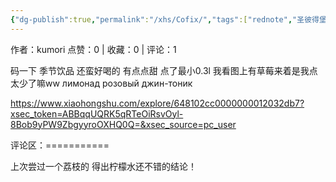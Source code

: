 ```yaml
---
{"dg-publish":true,"permalink":"/xhs/Cofix/","tags":["rednote","圣彼得堡"],"created":"2025-03-17T22:15:24.148+08:00","updated":"2025-03-17T22:18:02.728+08:00"}
---
```


作者：kumori
点赞：0   |   收藏：0   |   评论：1

码一下 季节饮品 还蛮好喝的 有点点甜
点了最小0.3l 我看图上有草莓来着是我点太少了嘛ww
лимонад розовый джин-тоник

https://www.xiaohongshu.com/explore/648102cc0000000012032db7?xsec_token=ABBqqUQRK5qRTeOiRsvOyl-8Bob9yPW9ZbgyyroOXHQ0Q=&xsec_source=pc_user

评论区：===========

上次尝过一个荔枝的 得出柠檬水还不错的结论！